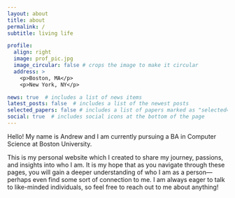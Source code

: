 ```yaml
---
layout: about
title: about
permalink: /
subtitle: living life

profile:
  align: right
  image: prof_pic.jpg
  image_circular: false # crops the image to make it circular
  address: >
    <p>Boston, MA</p>
    <p>New York, NY</p>

news: true  # includes a list of news items
latest_posts: false  # includes a list of the newest posts
selected_papers: false # includes a list of papers marked as "selected={true}"
social: true  # includes social icons at the bottom of the page
---
```


Hello! My name is Andrew and I am currently pursuing a BA in Computer Science at Boston University. 

This is my personal website which I created to share my journey, passions, and insights into who I am. It is my hope that as you navigate through these pages, you will gain a deeper understanding of who I am as a person—perhaps even find some sort of connection to me. I am always eager to talk to like-minded individuals, so feel free to reach out to me about anything!
